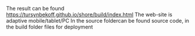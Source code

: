 The result can be found https://tursynbekoff.github.io/shore/build/index.html
The web-site is adaptive mobile/tablet/PC
In the source foldercan be found source code, in the build folder files for deployment 
